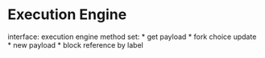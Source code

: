 # Execution Engine

interface: execution engine
  method set: 
    * get payload
    * fork choice update
    * new payload
    * block reference by label

